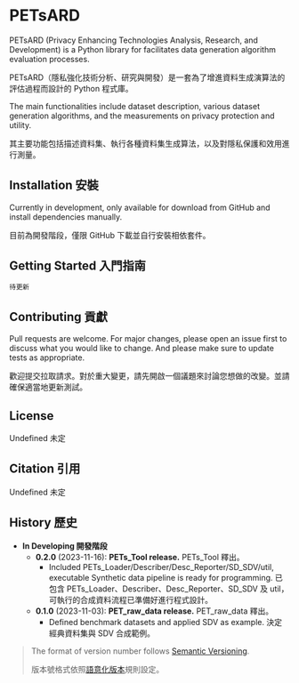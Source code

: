 # PETsARD

PETsARD (Privacy Enhancing Technologies Analysis, Research, and Development) is a Python library for facilitates data generation algorithm evaluation processes.

PETsARD（隱私強化技術分析、研究與開發）是一套為了增進資料生成演算法的評估過程而設計的 Python 程式庫。

The main functionalities include dataset description, various dataset generation algorithms, and the measurements on privacy protection and utility.

其主要功能包括描述資料集、執行各種資料集生成算法，以及對隱私保護和效用進行測量。

## Installation 安裝

Currently in development, only available for download from GitHub and install dependencies manually.

目前為開發階段，僅限 GitHub 下載並自行安裝相依套件。

<!--
Use the package manager [pip](https://pip.pypa.io/en/stable/) to install PETsARD.

使用套件管理系統 [pip](https://pip.pypa.io/en/stable/) 即可安裝 PETsARD。

```bash
pip install PETs-Experiment
```
-->

## Getting Started 入門指南

```python
待更新
```



## Contributing 貢獻

Pull requests are welcome. For major changes, please open an issue first to discuss what you would like to change. And please make sure to update tests as appropriate.

歡迎提交拉取請求。對於重大變更，請先開啟一個議題來討論您想做的改變。並請確保適當地更新測試。



## License

Undefined 未定



## Citation 引用

Undefined 未定



## History 歷史

- **In Developing 開發階段**
    - **0.2.0** (2023-11-16): **PETs_Tool release.** PETs_Tool 釋出。
        - Included PETs_Loader/Describer/Desc_Reporter/SD_SDV/util, executable Synthetic data pipeline is ready for programming. 已包含 PETs_Loader、Describer、Desc_Reporter、SD_SDV 及 util，可執行的合成資料流程已準備好進行程式設計。
    - **0.1.0** (2023-11-03): **PET_raw_data release.** PET_raw_data 釋出。
        - Defined benchmark datasets and applied SDV as example. 決定經典資料集與 SDV 合成範例。

> The format of version number follows [Semantic Versioning](https://semver.org/).
>
> 版本號格式依照[語意化版本](https://semver.org/lang/zh-TW/)規則設定。